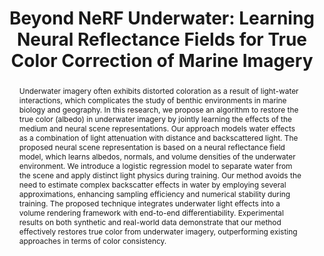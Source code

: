 ---
id:             2023-neuralsea
title:          "Beyond NeRF Underwater: Learning Neural Reflectance Fields for True Color Correction of Marine Imagery"
authors:
    - Me
    - MJR
venue:          RA-L 2023, ICRA 2024
year:           "2023-05"
thumbnail:      assets/publications/2023-neuralsea/neuralsea.png
links:
    paper:      https://arxiv.org/abs/2304.03384
    code:       https://github.com/tyz1030/neuralsea
    bibtex:     assets/publications/2023-neuralsea/ref.txt
    video:      https://youtu.be/ZHgxOvDMiuY

layout: project
short_title: Learning Neural Reflectance Fields for True Color Correction of Underwater Imagery
abstract: "Underwater imagery often exhibits distorted coloration as a result of light-water interactions, which complicates the study of benthic environments in marine biology and geography. In this research, we propose an algorithm to restore the true color (albedo) in underwater imagery by jointly learning the effects of the medium and neural scene representations. Our approach models water effects as a combination of light attenuation with distance and backscattered light. The proposed neural scene representation is based on a neural reflectance field model, which learns albedos, normals, and volume densities of the underwater environment. We introduce a logistic regression model to separate water from the scene and apply distinct light physics during training. Our method avoids the need to estimate complex backscatter effects in water by employing several approximations, enhancing sampling efficiency and numerical stability during training. The proposed technique integrates underwater light effects into a volume rendering framework with end-to-end differentiability. Experimental results on both synthetic and real-world data demonstrate that our method effectively restores true color from underwater imagery, outperforming existing approaches in terms of color consistency."
---